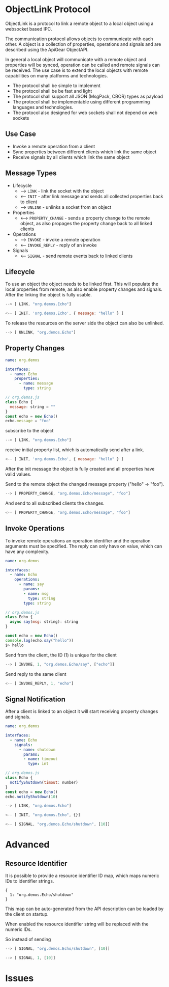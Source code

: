 # ObjectLink Protocol

ObjectLink is a protocol to link a remote object to a local object using a websocket based IPC.

The communication protocol allows objects to communicate with each other. A object is a collection of properties, operations and signals and are described using the ApiGear ObjectAPI.

In general a local object will communicate with a remote object and properties will be synced, operation can be called and remote signals can be received. The use case is to extend the local objects with remote capabilities on many platforms and technologies. 


* The protocol shall be simple to implement
* The protocol shall be be fast and light
* The protocol shall support all JSON (MsgPack, CBOR) types as payload
* The protocol shall be implementable using different programming languages and technologies.
* The protocol also designed for web sockets shall not depend on web sockets

## Use Case

* Invoke a remote operation from a client
* Sync properties between different clients which link the same object
* Receive signals by all clients which link the same object

## Message Types

* Lifecycle
	* --> `LINK` - link the socket with the object
	* <-- `INIT` - after link message and sends all collected properties back to client
	* --> `UNLINK` - unlinks a socket from an object
* Properties
	* <--> `PROPERTY_CHANGE` - sends a property change to the remote object, as also propages the property change back to all linked clients
* Operations
	* --> `INVOKE` - invoke a remote operation
	* <-- `INVOKE_REPLY` - reply of an invoke
* Signals
	* <-- `SIGNAL` - send remote events back to linked clients

## Lifecycle

To use an object the object needs to be linked first. This will populate the local properties from remote, as also enable property changes and signals. After the linking the object is fully usable.

```js
--> [ LINK, "org.demos.Echo"]
```

```js
<-- [ INIT, 'org.demos.Echo', { message: "hello" } ]
```


To release the resources on the server side the object can also be unlinked.

```js
--> [ UNLINK, "org.demos.Echo"]
```


## Property Changes

```yaml
name: org.demos

interfaces:
  - name: Echo
    properties:
      - name: message
        type: string
```

```js
// org.demos.js
class Echo {
  message: string = ""
}
const echo = new Echo()
echo.message = "foo"
```

subscribe to the object

```js
--> [ LINK, "org.demos.Echo"]
```

receive initial property list, which is automatically send after a link.

```js
<-- [ INIT, 'org.demos.Echo', { message: "hello" } ]
```

After the init message the object is fully created and all properties have valid values.

Send to the remote object the changed message property ("hello" -> "foo"). 

```js
--> [ PROPERTY_CHANGE, "org.demos.Echo/message", "foo"]
```

And send to all subscribed clients the changes.

```js
<-- [ PROPERTY_CHANGE, "org.demos.Echo/message", "foo"]
```


## Invoke Operations

To invoke remote operations an operation identifier and the operation arguments must be specified. The reply can only have on value, which can have any complexity.

```yaml
name: org.demos

interfaces:
  - name: Echo
    operations:
      - name: say
        params:
        - name: msg
          type: string
        type: string
```

```js
// org.demos.js
class Echo {
  async say(msg: string): string
}

const echo = new Echo()
console.log(echo.say("hello"))
$> hello
````

Send from the client, the ID (1) is unique for the client

```js
--> [ INVOKE, 1, "org.demos.Echo/say", ["echo"]]
```

Send reply to the same client

```js
<-- [ INVOKE_REPLY, 1, "echo"]
```


## Signal Notification

After a client is linked to an object it will start receiving property changes and signals.


```yaml
name: org.demos

interfaces:
  - name: Echo
    signals:
      - name: shutdown
        params:
        - name: timeout
          type: int
```

```js
// org.demos.js
class Echo {
  notifyShutdown(timout: number)	
}
const echo = new Echo()
echo.notifyShutdown(10)
```


```js
--> [ LINK, "org.demos.Echo"]
```

```js
<-- [ INIT, "org.demos.Echo", {}]
```

```js
<-- [ SIGNAL, "org.demos.Echo/shutdown", [10]]
```

# Advanced

## Resource Identifier

It is possible to provide a resource identifier ID map, which maps numeric IDs to identifier strings.

```
{
  1: "org.demos.Echo/shutdown"
}
```

This map can be auto-generated from the API description can be loaded by the client on startup.

When enabled the resource identifier string will be replaced with the numeric IDs.

So instead of sending

```js
--> [ SIGNAL, "org.demos.Echo/shutdown", [10]]
```

```js
--> [ SIGNAL, 1, [10]]
```


# Issues
